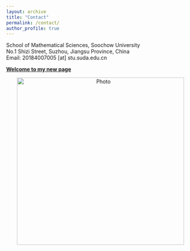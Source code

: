 ```yaml
---
layout: archive
title: "Contact"
permalink: /contact/
author_profile: true
---
```

School of Mathematical Sciences, Soochow University<br>
No.1 Shizi Street, Suzhou, Jiangsu Province, China<br>
Email: 20184007005 [at] stu.suda.edu.cn

<b> <span style="color:green">[Welcome to my new page](https://1223steven.github.io/files/cjxie/index.html)</span> </b>

<p align="center">
  <img src="https://1223steven.github.io/images/suzhou_1.png?raw=true" alt="Photo" style="width: 450px;"/> 
</p>
